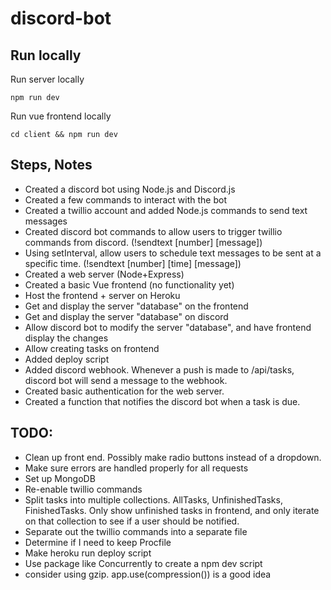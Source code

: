 # discord-bot

## Run locally

Run server locally

```
npm run dev
```

Run vue frontend locally

```
cd client && npm run dev
```

## Steps, Notes

- Created a discord bot using Node.js and Discord.js
- Created a few commands to interact with the bot
- Created a twillio account and added Node.js commands to send text messages
- Created discord bot commands to allow users to trigger twillio commands from discord. (!sendtext [number] [message])
- Using setInterval, allow users to schedule text messages to be sent at a specific time. (!sendtext [number] [time] [message])
- Created a web server (Node+Express)
- Created a basic Vue frontend (no functionality yet)
- Host the frontend + server on Heroku
- Get and display the server "database" on the frontend
- Get and display the server "database" on discord
- Allow discord bot to modify the server "database", and have frontend display the changes
- Allow creating tasks on frontend
- Added deploy script
- Added discord webhook. Whenever a push is made to /api/tasks, discord bot will send a message to the webhook.
- Created basic authentication for the web server.
- Created a function that notifies the discord bot when a task is due.

## TODO:

- Clean up front end. Possibly make radio buttons instead of a dropdown.
- Make sure errors are handled properly for all requests
- Set up MongoDB
- Re-enable twillio commands
- Split tasks into multiple collections. AllTasks, UnfinishedTasks, FinishedTasks. Only show unfinished tasks in frontend, and only iterate on that collection to see if a user should be notified.
- Separate out the twillio commands into a separate file
- Determine if I need to keep Procfile
- Make heroku run deploy script
- Use package like Concurrently to create a npm dev script
- consider using gzip. app.use(compression()) is a good idea

